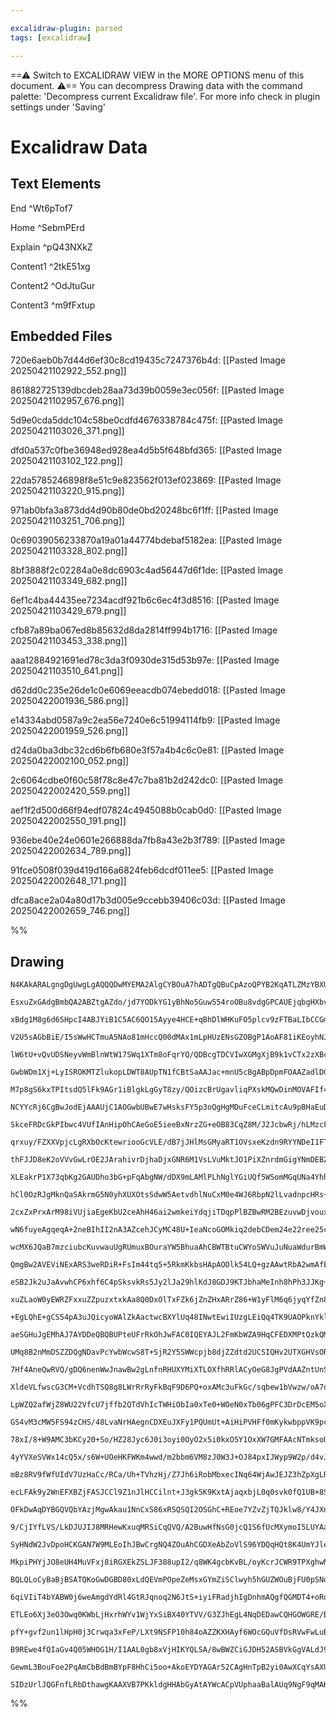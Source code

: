 ```yaml
---

excalidraw-plugin: parsed
tags: [excalidraw]

---
```

==⚠  Switch to EXCALIDRAW VIEW in the MORE OPTIONS menu of this document. ⚠== You can decompress Drawing data with the command palette: 'Decompress current Excalidraw file'. For more info check in plugin settings under 'Saving'


# Excalidraw Data

## Text Elements
End ^Wt6pTof7

Home ^SebmPErd

Explain ^pQ43NXkZ

Content1 ^2tkE51xg

Content2 ^OdJtuGur

Content3 ^m9fFxtup

## Embedded Files
720e6aeb0b7d44d6ef30c8cd19435c7247376b4d: [[Pasted Image 20250421102922_552.png]]

861882725139dbcdeb28aa73d39b0059e3ec056f: [[Pasted Image 20250421102957_676.png]]

5d9e0cda5ddc104c58be0cdfd4676338784c475f: [[Pasted Image 20250421103026_371.png]]

dfd0a537c0fbe36948ed928ea4d5b5f648bfd365: [[Pasted Image 20250421103102_122.png]]

22da5785246898f8e51c9e823562f013ef023869: [[Pasted Image 20250421103220_915.png]]

971ab0bfa3a873dd4d90b80de0bd20248bc6f1ff: [[Pasted Image 20250421103251_706.png]]

0c69039056233870a19a01a44774bdebaf5182ea: [[Pasted Image 20250421103328_802.png]]

8bf3888f2c02284a0e8dc6903c4ad56447d6f1de: [[Pasted Image 20250421103349_682.png]]

6ef1c4ba44435ee7234acdf921b6c6ec4f3d8516: [[Pasted Image 20250421103429_679.png]]

cfb87a89ba067ed8b85632d8da2814ff994b1716: [[Pasted Image 20250421103453_338.png]]

aaa12884921691ed78c3da3f0930de315d53b97e: [[Pasted Image 20250421103510_641.png]]

d62dd0c235e26de1c0e6069eeacdb074ebedd018: [[Pasted Image 20250422001936_586.png]]

e14334abd0587a9c2ea56e7240e6c51994114fb9: [[Pasted Image 20250422001959_526.png]]

d24da0ba3dbc32cd6b6fb680e3f57a4b4c6c0e81: [[Pasted Image 20250422002100_052.png]]

2c6064cdbe0f60c58f78c8e47c7ba81b2d242dc0: [[Pasted Image 20250422002420_559.png]]

aef1f2d500d66f94edf07824c4945088b0cab0d0: [[Pasted Image 20250422002550_191.png]]

936ebe40e24e0601e266888da7fb8a43e2b3f789: [[Pasted Image 20250422002634_789.png]]

91fce0508f039d419d166a6824feb6dcdf011ee5: [[Pasted Image 20250422002648_171.png]]

dfca8ace2a04a80d17b3d005e9ccebb39406c03d: [[Pasted Image 20250422002659_746.png]]

%%
## Drawing
```compressed-json
N4KAkARALgngDgUwgLgAQQQDwMYEMA2AlgCYBOuA7hADTgQBuCpAzoQPYB2KqATLZMzYBXUtiRoIACyhQ4zZAHoFAc0JRJQgEYA6bGwC2CgF7N6hbEcK4OCtptbErHALRY8RMpWdx8Q1TdIEfARcZgRmBShcZQUebQBObR4aOiCEfQQOKGZuAG1wMFAwYogSbggAFQARZwBhGABFAC0AZQAlAH0ARiFmAFUADgrlAFYAdQBNYhTiyFhEcsJ9aKR+

EsxuZxGAdgBmbQA2ABZtgAZdo/jd7YODkYG1yBhNo5Guw554roOBu8vdgGPCAUEjqbgHXbvM4DG4DHhnHgQrpAyQIQjKaTcXY7bRdI6nAYDC48I7HbYjI5A6zKYLcU5A5hQUhsADWCFqbHwbFI5SZ1mYcFwgSyMxKmlw2BZymZQg4xA5XJ5Ej5HAFQsyUFFkAAZoR8PgWrBaRJBB4tRBGcy2WNQZJuHwCgImayEIaYMb0KaykCZRiOOEcmhkY6IG

xBdg1M8g6d6SHpcI4ABJYiB1C5AC6QO15Ayye4HCE+qBhDlWHKuFO5plcv9zFTBaLIbCCGmaB4MfiIx4AN2ByBjBY7C4bYGwdmDCYrE4ADlOGJuF0RvcuttFzwHiHCMwqmkoC3uNqCGEgZphHKAKLBDJZVMZoFCODEXB71uoFevLrxeKXRGroFEDgWXzQt8H/NhJX3NBD3wY8myiKBenKRA5RLZRzV1YI8wkbZ2wQA5cAQTRTk0bZiCOI5iAOBBt

V2U5sAGbBiE/I5sWwHCTmuA5NAo81mHccQ00dMAx1mLpHUzENsGZOBgP1AoAF81iKEoyhNJoeAAKVwI4JhgCgOG1MY3lqIxlAAMVOAAhZIgXmATSmWZRVhDDY0C2cltGxV4Rl2Hg/LuA4HXHKNUGcQltCXFculOLpsXiQkVyBEFiDBNAISObRtiuPEvi6PzRxRNEMU1NBrneAZ4m2Kq7i+OKBkpENqQ9WNx0tF0FW5XlyFVQVhU1E8JSlat5U5Tr

lW6tU+vQvUDSNeyvWmBlnWtW17SWq1XTm8oFqrYQ/QDBcgTDCVIwXGMgXjB9k1vCTx2zXBc1fBtQM3UtXPQXAul22ViFresQIZBBILfAlTluHCcP7Sch24fFdihwcZznASvlOL80fq4tt13YHoNg8dTx+y90g1G770fZ9gffN4vx/A4/xDACgLQZ6wIg188YQJbn0QiRkMcDg0KzPUECw9Bfi6Ql4R4N5dniYhNEYwj11wXA9mIOWiNOEZ4gQXYE

GwbWDm1Xj+LyISROKMTZlukopLDWT8AUpTN1fCBtSaAAJac+mnU5cBgABpDpmFOAAZadlDGSRPaOIRzTsxZHOc8d3vcjLvmxN5fkhL54iBELPlOCLJcJeJTm2FjJfiPsQ2S1LUAhOIzlXRcrhGAljkK9FMVKiltHOeF7lXcGO9r8cmoElqSjatkOqVdAVUmjVzXFSVLrleeuv5XqV+F/U3Q9C1OW9OCNptFK7TbdaXUP+aT8WkNfUkP7DpDY6I1g

M7p8gS6kxTPItsdQ5lFk9AGr1iBlgkLgGyT8zy/QOizcBrUgavliqPXskMQwDinMOVAFIf4TkRhwWcHB5xBj8nleK51NzY2CC+A8R4uYhkJheK8pNAHkyfAwoMlcabfniL+S2EAmaOzZmyDmTDuYIVTBAfmqFpqYTdiMYgus6JPhUcQbA0UjjYHuJoBA6jtRkXphCXYMJ6rYBOCME2DIzZoHyLMYSjxhLiSBPbGSSC5LFEUgUZSkBVLoAOM4DgAA

NCYYcRj6CgBwJodEjAAAUjC1AOGwbUBwE7wHsksFY5p3oQgHgMDuFceCLmitcAu9pBHaEuDhCuRS4TnBOElVaaVsQ1NouY8utEriAhDKiHuJVUBeQHr5ckMJvj0zHlSQWzUb5z1GgvaAE1d4igGuvYaW9xo73VGskMGFZrunvmaeZCAL4NyCjPZam0jnbQft9fadY37jg/qdaMhC/7XU4fskBYtWYQKgR9XY30ayINQP8lBVNfifBlp+S5kAcEwz

SkceFRDcGkPIbwc4VUfIAnHipOhCAeGoE5ieeBxNrzZG+eOB83CqZ8M/J2JcbwRj/hLMzcFyCShcnZowmCzDWrwV5ugeRgtFGgPKMQYx/sfLbENtqAxvZvwDBbIIlV2liAjE0DY44AxNDGN7CMU2BABKONEi462xQgEQA8Y7Z2fjXblAopZTAQhtRh0TBwDSRwABqUBMBjASX0UgygugAHFMkLAkDkpyeTNg7Ayp3A4ksjhwiqouSpQZFwZXuDrC

qrxuy/FZXXVpjcLgRXbOcKtewriooGcVLE/dB7jJHlMsGMyaRT1OVsxeKzdn9RYYNDeI1FTbx6v2xRhyj47VOecq+vBTl3zuScuBfgX5guEa8r+7yLoyn/mTH5D0JVeJeuOEskD3oQG0iChBTyT2A2BqSY4PSfgI1wdwHCG5xyIqRmQgSlalw11OPiLGO56G4ykSw8l7CbzUpKLSymaC+EkkJMmgKbLAJiMZuBCRfL8ZXJ5rI0VQt9kizFhAPyGj

thFJJD8eK2oVVvGwLrOE2JArahivrDjhaDjxGNR6M1VsLVuMktJO1PiXZnrdmGigYNmDEBZF0FMPr8BVBaCyZwGllDai6FQWyWSk65KBPknN3Y3iVy/ESQKma3xrm0BYiq9xendhaZfcE5auwxk6RXOWvlu4Nr7omsZw9JnknbY1WZXaz7tUWWO5eeyCZDs2bF7Z46pr7yncc0+grz6ltRbPG5077k+j2uuu9b4jrhjeSDD5e6vkOOtfdR6WGz1v

XLEakrP1X73qbKg2GAUDho3bG+pFqAbgNW/dDX9mLAMlPLhNglYGiUQf5WSomMGqUNa4YhhcyHU0S3Q4zdlLXuU4ZW/hp0hGkKZAFiRu6ZG3aVS6LgIi+rcC7FwDCXYxAyKqOIgMU4kDiLEHbChxWxsujalsU2exgknGW1cTbdxYmT32uKP40obsADyAArAAjgAWTDueFJ+htgwA4BQOAFQw5NF2BwAAgjJfTUb0AxpTusD95wkjwh+KONGFICoh

hCl0OzRJgMknQaSAkrmG5N0yhXUXOtsSdwW5AetvdhlNuCxM0e4WJ6RbpN2lLvadnpcHRs+BPbllm73qRg+W0TTFeiytNz18XeFay4/ccz9usVfflV7dNXd0Jnq2mRrvywGNlaxe8sGTOugvKxCmefW0Ad2o+2Hy+KEVTbwVleG2Dc8Yv/bFCkq5LjZ9KIS4lpKoPrZJrBrbIYEPEupihg7IxK+iJ6+OHluGoKQcFVdvmN2FH72PegOivHzjl079

2cxZxPrxArM98iVUjiaEgeKbU2ceAhH46ai2wmkeiYdqjiTDqpPlBZBwRM2BEzuvwDjvouxSAwG7NqFkmAGjKEspG7JyccaQYFwGU642KWUoMo4leIui4IwuIP4VwLEZwxwqK9c86EIBwnkLEvY1w8IUBleGuQyIyzaIWeulek8RuHu1uS8qyA6iWluP01Bfa5u92DutyTuK6OWLoc6a0HuS6HB2WJQvuG6lWJ0Qe0UtWoeACTed0keJ2ASbW0C2

wN6fuyeAgqeqA+2neBIhII2nA3AZcehJCyMC48U+IeaNcoGOMkiq2debCDem24e22ree25c+ecsGGHKahIiZ2NhF2FoQqRGo+Yq4+5GeqNEhIAw2oPAhs+URwFYCAAwWi0+uwViuAmqxwJwlEOmkCB+5s8Ox+VqyOZ+nK3iYAvi6OjqEgQgzgfQoSQgDQOOCSEwiY2wogpAcAtQGkOOnsGkXALOABRmLk8aewEUFcMY1iSqFUNm7Y5ENShIVUkIb

wcMX6JQaB7mzciubcKuvwauUgRUmuxBOuraYW5BhuaAhCBWTBtuCWYoSWVuJuNuaWdurBmWy6ghTouWbuC6fBjunozuPupWfum6geIuNC44ny0hThh6zWPeKkihH0AwKhYK3hzYr4XkcsFUr6hexCH6nwRhxe3ANcX4rcgiVh4GfhAqYo0GDhB6NKFMLhBalw4xXwex3epRp6p2vKA+thQ+Mi12KEIR9uE+EAVEOmVi4o5ELEIwQMOEFwEoUqgiX

QmgBw2AVEViNExARS3weRDiR+FsIm44tq5+5RkmKkbsHApAOOlk54LQ+gzAAwtRbA2wmAfEHA2wiY+gGwAxhmsaxm4IcQAOvYJI5eeURIqKhcwG7wbwfwsUewRw3w+cJa3x6UFaXm1avmdaBxRB2uQ8uubaZxnalBXBCyo6qW8WdBdxDBm8jxNBE6GW/B/xnBVyXxFyi6fxx8zZkAwh5WIJYhYJkhV0UJd4MJE+3h56gKV6fGCet6/00eKeVMpIn

eSB2Jk2uJaAvwhCP6xhf6C4pSksvkRs5Jy2lJa29hlKdJ8GDJ9KTJbhaMeInh8hPh3JJKg+BG/JI+gpd2JQGEIp2ACqMIn28Q4oYM2wLYeqRSTcWpT464eIUOtMmgUU8eMOJq+R5qBpJ+RpKOHJaOhQVR6A54bA/qYccAbApw+gVQDOIcnY8RBwnsmAwKPp0agB/pbkOw7wJIwGvkCZRSMUqxTw9oCZ7wX4iIyauK9Msu6BtECQwGPksBgi5w/mh

xuZLaoW0yEWRZFxxuZZpuzxtxkAa8Q0DxOlTxFZk6jZnZHxARrZ86+W1yFlM6q6jyqYfZn8A5IeQ5l5wCR6fyXKChse0CDOyJSeflFoGhn4vYZcIlRhH65iBJJhFChIBInYqKW4S2Neb5BlNJF5cGkALeN5XYzJZwrJj5cJkAfe52VJl2H5IqwR35OoD25YqsYZ9USpvGXQLY1G2A3272HGVwgOesi4mquwmglUHOAgsOgmziGFRRp+niOFF+lRV

+EgLQhE+gCS54pA3uJQicyoWAlZkAactwcBXYlUq48INwtEwiIUzgLEiQq4TK9UAOPknYklBhcBKKWU1GLKgUxa44hBsMf1JQFBWlVBjxAAxB1VDeNRAIZcOtcXpQde7DNA5QCS2dwXlu2ewU2VZT2S5aIW5d/B5furle7HIWVaUAiVen/jOaoaFWiUSWjAWlgmue+tGNsPFbuUGBLErscIQmldYXhlVbDdlRwjIVeXSkhh+F+IFHcKcKiuyd4RV

aeSGHuJgEMhAJ7AYDDeQBQBUPteUFrRkOhJwFAC0IQEYAJL2FmKbWZA9HqCFEDXMPtQzkQMoHgiItREjQOFAOYAQK7eiB7VAA7O4qbbgCWEwL5fOZANyOiCWAQPrerYbdreaLgEIMHW0OEBbQJEyEIMLQBAgJ7NmQuEkCMLhRjoEnIg0CxNOKEiyE0P/ryAbaxaFGcHAZ8ORH5BcIuL5EmcFJsHCDUhSIIviFlM9U7cCKWnlHEGJZ2D3QDkUt+Ep

UMq8B2nMmDSZZDQgNDavPcYwbWcwS8T+SjR2Y5SWWcpjb8djZZdtd2UCSIQHv2UTXGHVsORHj5VHpyf5ZObgLUMFXOV/WFcDDsNiHsG8KituQuESJzTNpuZxSzYtoLTyf4awsQBSmLdCfSZLbttLTXJ8PTIQoraFcrULbZAbRIOeJgD4OHf0U/JQInRrZQ9QyWCbVkObZbViJXtqLbfbfgI7WQ+rQHe7eUMENqN7UwL7e4EI0HSHZJGHRHaQFHYA

7Hf4AneQwRVQ/gDQ6nenWwJnawBw2gLnfnRHUXYMiXTLOXfhRRlACyOeG8JgPVdAAZntUnS3c4OSHEEqdRhDF2HgTMZ2AkCuDLLLejEUm9UGJ3ocHFOYeZjsPxfseY2gKvRpevefdblvTveskZfvSZXWSwcfWwUVl2dZRjd8XZRtKjSU3jc8iUFuu5S/VIV5WTR/U+ROZergFUP/U+QzWlN+FnOuDFSOH3SUNuYSW2BXINviCUseRlbydSfXjleL

XldeVLfwscG3CM+VcdhTSQ8g8LWrRrRyFkBqF9D6PQ+oxAMc3uFkGc/sqbew1bVwzw/oA7dwBPYc9IyI17eaD7X7fgF88qLI0afI/6Io5/UdKQHHRwGo0nRINc6czoxnVnYY6gMYxhoXcXUGKXVY8tegFjsQBpAhGGiII3a40jWnJ4wkKUj40PH5NRjZqLncLiPFMdQDpLNRnsesUGLcDUhCP06mniK8AXv9Vi5oRPSDagJcdchk9DR1bvdWSOmN

LpWZQ2afWjZ8WU22VfcU7jffb2QTdVhIcTWHiObIa0xTe0+WOeN0xTb06gPFC3DrDcEM5oX5jieiglW+DRVXKLqldXpVWeWgxts0/lWs+3mhp3qVRyeIoG6rZcwi1kLAj7hc3C+gIm1AMmz+Q89nZwzbVkHba83w+8wI1AIC+gKI+I6QJI/7W7TI8znI1kDQ5HRC+/FC6o/gAw+UBm1m5AGnciwYznaQHnRi2YwFm+Di4tXhXixAPoPENqGZOrQ+

GS4vM3cMW5FS94zCHS/48LvaNrHAegnCDXEuJXFy1PQUmUt+AiHiPVHFf0mKykwbppVK9pcqxAJk9vTDXDclnk4ffpcjUU17rxNcjwe7ufVU3q2usCYa+IeCSUJCc001mOaFVa9AmZLazG71sDIFCipxl2K6ycJXmM163lFVL0lAbM3GwTKLY3pgxLTtrwreSyQ+Udphrs74aQ/G2m1c6bRqIxXQ3rQm3x1kAJ3dDm6i9bfcwW7w/w9x2W3W982I

78xI/8+W9AMC3bKCy20+So/HZ28Jyc6J0i3oyi0OyO2x5i0kxO5Y1OxXW7GMFAAcNTmksoUxau24+u6FMcIkCSJVD0qPXLNdYJaUhFJmfFADjxSK2saWry98GPdMxYuXAQY+xK+ca+xve+5+/K9k/DQfTcUjQcpB7faU67tqxB+q9U/q/jY/YTTuo055aTch0o8WFTbgBGrTSifTeFfCFcPmu66zaNkuHsSR1zW+PlF2KOMNrQuldRws+eRg2awx

4yYVXeSVWx14cQ5x/s6W+UOeHKFWKm4wwd/m2bbm6VM8zJ0W3J+OJ84pxIJWyp9W2p/d4vJp5AHoE2woy1229C7C8dyV/26Z4O9wOi5Z2O5rhxWXXZ9Y1jswFjtqBwGHDjm0GwATggH0GjKcLUAMKQGGvoBh+5w5EManFzlCLsbmigULv3SOAMDUjS/LbxhVHLBJcmXLu0s6z5hXF+JFMvY2oe/8INsyk3IiGvVFuk/l4jQqzkzWX+wV+ZZV1ZQV

mBz8RV9fWfUIdV7UzHaCc/RCa/Uh+TVhzHj/Z7Jh6iRobMbxecINq64WjAwJEJZ3hZpXgLRSVxzR4sxg94WGzg4VRVBdboRt0+Xs6+fM9VcKnInVeKuRpRDwD9nRGZggIiJAl0IbHhGDLrCEIxERJXIRC2MQHxbqXDuhfDoaXbNhc9Li+aeUBQBpEYJINOAgDjtqHAJgLULUGMJgJIMsJ7E0AkrgCu8T36V52cPsLFJCN3dLhSBPSFHcFCJ8JVFK

ecLFAk9y2WnEFXBZjFASJCCl9Z1nJlHCCilnt+J3gk5K9KxtAjaqxbjL0q0svk0fQ1UB+8SV8r5fWr7qyVzU0GLBw0/ryaZNcje45NromHN7ddgYuxIquRFdadIHee5cuNlDyhUcVanvBbnRx96rM/eEbM6hzWD4ccXytePkpH2Iwx83Y29bAvEU3zaxAK8QbAHvlwCd4EA7EU4HhD0SMohKRwBVNORQoCZ9SZfTChXxKJV8YeM7DQIuyaCIUugO

OFkDwAqDYBGQVQbYAzjMgwAkau1NnCxS86xRSQSQI2OSGhC+REoe7YZvZjTQJklw8/Y4JXnX4QgTqlULnllCZTCIAafcfYISF8g9Jeux7MXsWXRqll32T/ADj+2MpBD/2hXE+urw1alcL65TLGt/weRlYauLyXXvV0AGNdlmLTWEsb3hIBUPoGkCAdHSAZoJaIBIG4FnjgGxQEBQYWpOLjlj+tZuaA+bsG1pJPlfeTHf3tu0uBbMREOzXIeVW25h

9/CjIYfLVS/LkDJUJIJ8MRHewKxuqMRSiCqQVQ/A2BuwHfNsG0jcQ1S6fUcMXymoI5LUYAa1MaQWqmlL8NfCQB0FJAIBnAeONgNiA6BwACebQMCgMCLoE5CeqtFxloJJ6c40AZwcqEzx7AAgbevQkXG8GjIwhbgiIWAiPAiZlp9gMUV4D8DlIsRoGD7A/kuHsy+QiQX2WKErj8Gg0JecvKXrl1/bhD5earaISUw/7xCdWwHTrM5W16hg0hweBriT

SyHNdW2JvDpoHCKGAN7W9MLEoIhJBwCrgNQ4ZOuAhCGDXeAbZoVlS96YDQqHQt8K4UmYJlehRDYoaH2IHvlSB0fUIm7BiKDZjgOfQxOkjoj3BtQXVFVCcDYjihRwmgePiSHj6Gx9hAg0SOXw+6V8QI1fAJG7HwB9FlAYcCoA0F2D0AOAuwWoJIAmCBxnAYwDSDIJyBE92cQBMbDGE8g4QLqVUOEBVASYi4YQh7aeoSBODrgC0CIjAjUgJCeZM4K4

MkpiPHYjJO8eUH4MuVFxj8iRGXEkZSLJF388upI2/q8WK4gcbKvBL/oyKcrJCWR9TPXghwN7ACLWAwymvkKvRhwBRD6V8JuTRiRUEmkDNsPe0G7TYrapSGMHcExgzckGww4Wqg3QbKjihqotvJcFFy1RhE2owBrqMyoBExhUfCYUaPLDURIc8fYpJRGNjfgWwHGDPLokuCvAdCREPAEREL4eiCiM1Y4cUXmqiDzhS1S4RWzYAVBnAPqGAEIFqBVB

BQLQLoCyBaBjBSATQKoGwDGBD80xLdQEVmPOpeZeMsxGYmZiSClwyh5hGUZWOuBjFU0pSNqpBT559w4C4MYkJXHMSZ49il/N9o/wiHS8BxvYocYUzeICF3+oHT/gEM9xv8khMHWrka3g6/wFxXIkAahza4E4Nx2HV8Ez0XClityueAwsIlG6YoykFUKqDFDlFNCPeLQu8Y4SwHYNOhfnT8PeS7z9ClaQwvURHyCJ/jhS5GK4FRAMT4hk+RwQxINg

6qiVIiT4bYABW0j6weAmgdYdRl4GtRJqnoq2N6JtS+iyiFRadjhIgDnhmAQgfQGMDT4+oRqBwDgATiom+RLIuwfQE400HD8Ya70FidcGHrGDIq0Be0DrAyisYz231YDJXErH4gakouSIp3RzgSStciQWiPCAuC5oO41Q1JuL30k39aCqkikcpKpH24tJONHSWOPA76SRxTI6cX/xMlwdBynI+jt5RyGgDVxuAacHZMhTokgM1cKTkeLwTbTJRpSW

ETLEo6Xj3eO3Owq0KWbLjHxrhWYv1WjYxSiBX40YTVV/G3ZJhEgL4NqDEDawCQHGOWGRE/BMRbguAH4CSG1CEQDgWiKVDFA6oIAOsfAw/ChMEGzUsKIgv0WIOalQBsAnsHHFUCxz6A2ARwSQAcAJw+o2ATQbAB0HiAaR9A0OW7j8PGnpizgxccxLJR35LhfIEZKpINhqT4gUU34eWpEVsGxcEy1YmKM72eo4p9pcUCKCxCRAooikBHC6f4M1aBD7

pfY+gvf2un1lHpH0j3Crwqa3xFeP/LXt9NSFP10h84oAZZKXHAyf6WOcGQuVfDsRVwFwLuB61Gx+tJRtweKCzxlyoyTyAUxURgOCkqjsBYUn8AeVFwEytuRM8Pt+NJlkD/xEgKVHgAGAShk+FYeIgDiYjbBSphfbWAgHoFiBNApUx2aqXODv8qpwsr0UIJ9HiyGp4AW6FejgBwBDQlMbgMpGgCohjaD3cxmsAYCEAEAFASyHvVl5ZcocX8/WR9xE

B9REwe4fQIaGv4Q05WHOG1H/I1AAL0gb8xVjHIKYQLSA/8wBWZCiGJDH52ASBVkGgVALdJ9Iu2FgqgA4LgFycmkYIUQXIL0gqPaDg/QIVIKoFgCrHGyONYFAKFDC9IGZBeZvM08GCwhTgs4VsNzuwyfFGwuwWAKGG6nR7rwvoViL0gF86tgziQVsAKAqIdIidlEVELAF+3YgIouZAqKQgbsIUHotFAaKcFui5RRUENnDQTFfEZkPqFCT2hRw+g8b

GewmL3BouFoe2PqAmCbBdBmBYpF8HhCi5oo+AkoEYDYAGAr52CAgHnTpB2yi0AwXCqYsAXULE8siaxY/OlAkBHm+7TJVC2ICGgEA81IGhACyXEACcbASBPtxezBBmhpS/JT2gxyWROQbsENOKAAAUNLagLwESg9KOaUrCKAAEpzQmdZQIWCFDlA2luATpbRG6Xdh6QvAWZQMpGDDKklmCmRWbWuRMLfanAABo/OQ6Z1SwULMVGgAxyZAalwMMHka

SIDzUrlJQGFnfLRbDthawgKAAXVB7PKkldgHHAbGyAtAYWcACpVUphaaBalAUq9NgF9qMAKgES/AFEoNms4wqwQSFTDHcS9Bg6+gSxazkJn95rx/4UIGWxRXQrYV4mcouAAqKAdwgV8+SCAHkhAA
```
%%